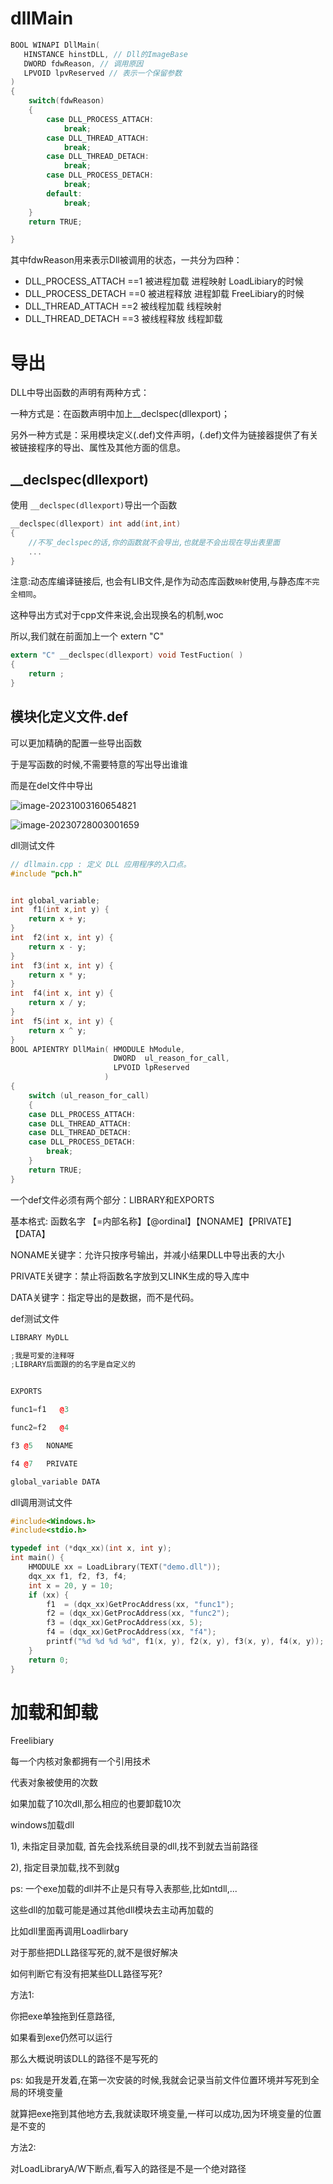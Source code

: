 



# dllMain



```c
BOOL WINAPI DllMain(
   HINSTANCE hinstDLL, // Dll的ImageBase
   DWORD fdwReason, // 调用原因
   LPVOID lpvReserved // 表示一个保留参数
)
{
	switch(fdwReason)
    {
        case DLL_PROCESS_ATTACH:
            break;
        case DLL_THREAD_ATTACH:
            break;
        case DLL_THREAD_DETACH:
            break;
        case DLL_PROCESS_DETACH:
            break;
        default:
            break;
    }
    return TRUE;

}

```





其中fdwReason用来表示Dll被调用的状态，一共分为四种：

-   DLL_PROCESS_ATTACH  ==1 被进程加载 进程映射 LoadLibiary的时候
-   DLL_PROCESS_DETACH  ==0 被进程释放 进程卸载 FreeLibiary的时候
-   DLL_THREAD_ATTACH   ==2 被线程加载 线程映射
-   DLL_THREAD_DETACH   ==3 被线程释放 线程卸载



# 导出

DLL中导出函数的声明有两种方式：

一种方式是：在函数声明中加上__declspec(dllexport)；

另外一种方式是：采用模块定义(.def)文件声明，(.def)文件为链接器提供了有关被链接程序的导出、属性及其他方面的信息。



## __declspec(dllexport)



使用 `__declspec(dllexport)`导出一个函数



```c
__declspec(dllexport) int add(int,int)
{
    //不写_declspec的话,你的函数就不会导出,也就是不会出现在导出表里面
	...
}
```

注意:动态库编译链接后, 也会有LIB文件,是作为动态库函数`映射`使用,与静态库`不完全相同`。



这种导出方式对于cpp文件来说,会出现换名的机制,woc

所以,我们就在前面加上一个 extern "C" 

```c
extern "C" __declspec(dllexport) void TestFuction( )
{
    return ;
}
```





## 模块化定义文件.def



可以更加精确的配置一些导出函数

于是写函数的时候,不需要特意的写出导出谁谁

而是在del文件中导出



![image-20231003160654821](img/image-20231003160654821.png)



![image-20230728003001659](img/image-20230728003001659.png)

 

dll测试文件

```c++
// dllmain.cpp : 定义 DLL 应用程序的入口点。
#include "pch.h"


int global_variable;
int  f1(int x,int y) {
    return x + y;
}
int  f2(int x, int y) {
    return x - y;
}
int  f3(int x, int y) {
    return x * y;
}
int  f4(int x, int y) {
    return x / y;
}
int  f5(int x, int y) {
    return x ^ y;
}
BOOL APIENTRY DllMain( HMODULE hModule,
                       DWORD  ul_reason_for_call,
                       LPVOID lpReserved
                     )
{
    switch (ul_reason_for_call)
    {
    case DLL_PROCESS_ATTACH:
    case DLL_THREAD_ATTACH:
    case DLL_THREAD_DETACH:
    case DLL_PROCESS_DETACH:
        break;
    }
    return TRUE;
}


```





一个def文件必须有两个部分：LIBRARY和EXPORTS

基本格式:  函数名字 【=内部名称】【@ordinal】【NONAME】【PRIVATE】【DATA】

NONAME关键字：允许只按序号输出，并减小结果DLL中导出表的大小

PRIVATE关键字：禁止将函数名字放到又LINK生成的导入库中

DATA关键字：指定导出的是数据，而不是代码。





def测试文件

```c++
LIBRARY MyDLL

;我是可爱的注释呀
;LIBRARY后面跟的的名字是自定义的


EXPORTS

func1=f1   @3

func2=f2   @4

f3 @5   NONAME

f4 @7   PRIVATE

global_variable DATA
```



dll调用测试文件

```c++
#include<Windows.h>
#include<stdio.h>

typedef int (*dqx_xx)(int x, int y);
int main() {
	HMODULE xx = LoadLibrary(TEXT("demo.dll"));
	dqx_xx f1, f2, f3, f4;
	int x = 20, y = 10;
	if (xx) {
		f1	= (dqx_xx)GetProcAddress(xx, "func1");
		f2 = (dqx_xx)GetProcAddress(xx, "func2");
		f3 = (dqx_xx)GetProcAddress(xx, 5);
		f4 = (dqx_xx)GetProcAddress(xx, "f4");
		printf("%d %d %d %d", f1(x, y), f2(x, y), f3(x, y), f4(x, y));
	}
	return 0;
}
```





# 加载和卸载

Freelibiary

每一个内核对象都拥有一个引用技术

代表对象被使用的次数

如果加载了10次dll,那么相应的也要卸载10次



windows加载dll

1), 未指定目录加载, 首先会找系统目录的dll,找不到就去当前路径

2), 指定目录加载,找不到就g

ps: 一个exe加载的dll并不止是只有导入表那些,比如ntdll,...

这些dll的加载可能是通过其他dll模块去主动再加载的

比如dll里面再调用Loadlirbary





对于那些把DLL路径写死的,就不是很好解决

如何判断它有没有把某些DLL路径写死? 

方法1:

你把exe单独拖到任意路径,

如果看到exe仍然可以运行

那么大概说明该DLL的路径不是写死的



ps: 如我是开发着,在第一次安装的时候,我就会记录当前文件位置环境并写死到全局的环境变量

就算把exe拖到其他地方去,我就读取环境变量,一样可以成功,因为环境变量的位置是不变的



方法2:

对LoadLibraryA/W下断点,看写入的路径是不是一个绝对路径